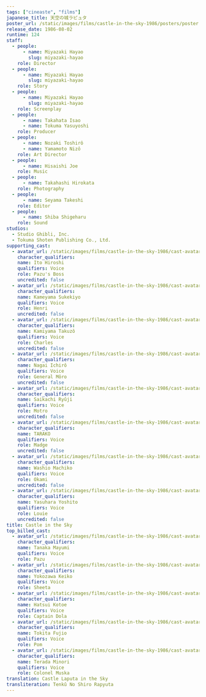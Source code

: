 ```yaml
---
tags: ["cineaste", "films"]
japanese_title: 天空の城ラピュタ
poster_url: /static/images/films/castle-in-the-sky-1986/posters/poster.webp
release_date: 1986-08-02
runtime: 124
staff:
  - people:
      - name: Miyazaki Hayao
        slug: miyazaki-hayao
    role: Director
  - people:
      - name: Miyazaki Hayao
        slug: miyazaki-hayao
    role: Story
  - people:
      - name: Miyazaki Hayao
        slug: miyazaki-hayao
    role: Screenplay
  - people:
      - name: Takahata Isao
      - name: Tokuma Yasuyoshi
    role: Producer
  - people:
      - name: Nozaki Toshirô
      - name: Yamamoto Nizô
    role: Art Director
  - people:
      - name: Hisaishi Joe
    role: Music
  - people:
      - name: Takahashi Hirokata
    role: Photography
  - people:
      - name: Seyama Takeshi
    role: Editor
  - people:
      - name: Shiba Shigeharu
    role: Sound
studios:
  - Studio Ghibli, Inc.
  - Tokuma Shoten Publishing Co., Ltd.
supporting_cast:
  - avatar_url: /static/images/films/castle-in-the-sky-1986/cast-avatars/hiroshi-ito-0.webp
    character_qualifiers:
    name: Ito Hiroshi
    qualifiers: Voice
    role: Pazu's Boss
    uncredited: false
  - avatar_url: /static/images/films/castle-in-the-sky-1986/cast-avatars/sukekiyo-kameyama-0.webp
    character_qualifiers:
    name: Kameyama Sukekiyo
    qualifiers: Voice
    role: Henri
    uncredited: false
  - avatar_url: /static/images/films/castle-in-the-sky-1986/cast-avatars/takuzo-kamiyama-0.webp
    character_qualifiers:
    name: Kamiyama Takuzô
    qualifiers: Voice
    role: Charles
    uncredited: false
  - avatar_url: /static/images/films/castle-in-the-sky-1986/cast-avatars/ichiro-nagai-0.webp
    character_qualifiers:
    name: Nagai Ichirô
    qualifiers: Voice
    role: General Môro
    uncredited: false
  - avatar_url: /static/images/films/castle-in-the-sky-1986/cast-avatars/ryuji-saikachi-0.webp
    character_qualifiers:
    name: Saikachi Ryûji
    qualifiers: Voice
    role: Motro
    uncredited: false
  - avatar_url: /static/images/films/castle-in-the-sky-1986/cast-avatars/tarako-0.webp
    character_qualifiers:
    name: TARAKO
    qualifiers: Voice
    role: Madge
    uncredited: false
  - avatar_url: /static/images/films/castle-in-the-sky-1986/cast-avatars/machiko-washio-0.webp
    character_qualifiers:
    name: Washio Machiko
    qualifiers: Voice
    role: Okami
    uncredited: false
  - avatar_url: /static/images/films/castle-in-the-sky-1986/cast-avatars/yoshio-yasuhara-0.webp
    character_qualifiers:
    name: Yasuhara Yoshito
    qualifiers: Voice
    role: Louie
    uncredited: false
title: Castle in the Sky
top_billed_cast:
  - avatar_url: /static/images/films/castle-in-the-sky-1986/cast-avatars/mayumi-tanaka-0.webp
    character_qualifiers:
    name: Tanaka Mayumi
    qualifiers: Voice
    role: Pazu
  - avatar_url: /static/images/films/castle-in-the-sky-1986/cast-avatars/keiko-yokozawa-0.webp
    character_qualifiers:
    name: Yokozawa Keiko
    qualifiers: Voice
    role: Sheeta
  - avatar_url: /static/images/films/castle-in-the-sky-1986/cast-avatars/kotoe-hatsui-0.webp
    character_qualifiers:
    name: Hatsui Kotoe
    qualifiers: Voice
    role: Captain Dola
  - avatar_url: /static/images/films/castle-in-the-sky-1986/cast-avatars/fujio-tokita-0.webp
    character_qualifiers:
    name: Tokita Fujio
    qualifiers: Voice
    role: Pom
  - avatar_url: /static/images/films/castle-in-the-sky-1986/cast-avatars/minori-terada-0.webp
    character_qualifiers:
    name: Terada Minori
    qualifiers: Voice
    role: Colonel Muska
translation: Castle Laputa in the Sky
transliteration: Tenkû No Shiro Rapyuta
---
```

